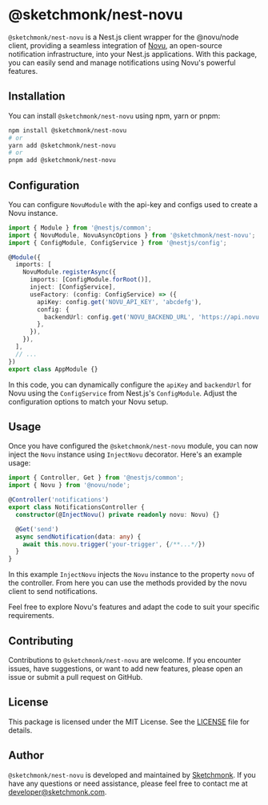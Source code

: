# @sketchmonk/nest-novu

`@sketchmonk/nest-novu` is a Nest.js client wrapper for the @novu/node client, providing a seamless integration of [Novu](https://web.novu.co/auth/login), an open-source notification infrastructure, into your Nest.js applications. 
With this package, you can easily send and manage notifications using Novu's powerful features.

## Installation

You can install `@sketchmonk/nest-novu` using npm, yarn or pnpm:

```bash
npm install @sketchmonk/nest-novu
# or
yarn add @sketchmonk/nest-novu
# or
pnpm add @sketchmonk/nest-novu
```

## Configuration

You can configure `NovuModule` with the api-key and configs used to create a Novu instance.

```typescript
import { Module } from '@nestjs/common';
import { NovuModule, NovuAsyncOptions } from '@sketchmonk/nest-novu';
import { ConfigModule, ConfigService } from '@nestjs/config';

@Module({
  imports: [
    NovuModule.registerAsync({
      imports: [ConfigModule.forRoot()],
      inject: [ConfigService],
      useFactory: (config: ConfigService) => ({
        apiKey: config.get('NOVU_API_KEY', 'abcdefg'),
        config: {
          backendUrl: config.get('NOVU_BACKEND_URL', 'https://api.novu.co/v1'),
        },
      }),
    }),
  ],
  // ...
})
export class AppModule {}
```

In this code, you can dynamically configure the `apiKey` and `backendUrl` for Novu using the `ConfigService` from Nest.js's `ConfigModule`. Adjust the configuration options to match your Novu setup.

## Usage

Once you have configured the `@sketchmonk/nest-novu` module, you can now inject the `Novu` instance using `InjectNovu` decorator. Here's an example usage:

```ts
import { Controller, Get } from '@nestjs/common';
import { Novu } from '@novu/node';

@Controller('notifications')
export class NotificationsController {
  constructor(@InjectNovu() private readonly novu: Novu) {}

  @Get('send')
  async sendNotification(data: any) {
    await this.novu.trigger('your-trigger', {/**...*/})
  }
}
```

In this example `InjectNovu` injects the `Novu` instance to the property `novu` of the controller. From here you can use the methods provided by the novu client to send notifications.

Feel free to explore Novu's features and adapt the code to suit your specific requirements.

## Contributing

Contributions to `@sketchmonk/nest-novu` are welcome. If you encounter issues, have suggestions, or want to add new features, please open an issue or submit a pull request on GitHub.

## License

This package is licensed under the MIT License. See the [LICENSE](LICENSE) file for details.

## Author

`@sketchmonk/nest-novu` is developed and maintained by [Sketchmonk](https://www.sketchmonk.com). If you have any questions or need assistance, please feel free to contact me at [developer@sketchmonk.com](mailto://developer@sketchmonk.com).